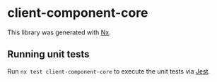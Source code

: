 # client-component-core

This library was generated with [Nx](https://nx.dev).

## Running unit tests

Run `nx test client-component-core` to execute the unit tests via [Jest](https://jestjs.io).
